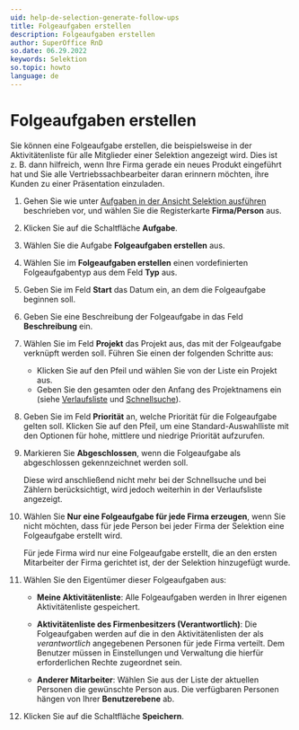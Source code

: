 ```yaml
---
uid: help-de-selection-generate-follow-ups
title: Folgeaufgaben erstellen
description: Folgeaufgaben erstellen
author: SuperOffice RnD
so.date: 06.29.2022
keywords: Selektion
so.topic: howto
language: de
---
```


# Folgeaufgaben erstellen

Sie können eine Folgeaufgabe erstellen, die beispielsweise in der Aktivitätenliste für alle Mitglieder einer Selektion angezeigt wird. Dies ist z. B. dann hilfreich, wenn Ihre Firma gerade ein neues Produkt eingeführt hat und Sie alle Vertriebssachbearbeiter daran erinnern möchten, ihre Kunden zu einer Präsentation einzuladen.

1. Gehen Sie wie unter [Aufgaben in der Ansicht Selektion ausführen][1] beschrieben vor, und wählen Sie die Registerkarte **Firma/Person** aus.

2. Klicken Sie auf die Schaltfläche **Aufgabe**.

3. Wählen Sie die Aufgabe **Folgeaufgaben erstellen** aus.

4. Wählen Sie im **Folgeaufgaben erstellen** einen vordefinierten Folgeaufgabentyp aus dem Feld **Typ** aus.

5. Geben Sie im Feld **Start** das Datum ein, an dem die Folgeaufgabe beginnen soll.

6. Geben Sie eine Beschreibung der Folgeaufgabe in das Feld **Beschreibung** ein.

7. Wählen Sie im Feld **Projekt** das Projekt aus, das mit der Folgeaufgabe verknüpft werden soll. Führen Sie einen der folgenden Schritte aus:

    * Klicken Sie auf den Pfeil und wählen Sie von der Liste ein Projekt aus.
    * Geben Sie den gesamten oder den Anfang des Projektnamens ein (siehe [Verlaufsliste][2] und [Schnellsuche][3]).

8. Geben Sie im Feld **Priorität** an, welche Priorität für die Folgeaufgabe gelten soll. Klicken Sie auf den Pfeil, um eine Standard-Auswahlliste mit den Optionen für hohe, mittlere und niedrige Priorität aufzurufen.

9. Markieren Sie **Abgeschlossen**, wenn die Folgeaufgabe als abgeschlossen gekennzeichnet werden soll.

    Diese wird anschließend nicht mehr bei der Schnellsuche und bei Zählern berücksichtigt, wird jedoch weiterhin in der Verlaufsliste angezeigt.

10. Wählen Sie **Nur eine Folgeaufgabe für jede Firma erzeugen**, wenn Sie nicht möchten, dass für jede Person bei jeder Firma der Selektion eine Folgeaufgabe erstellt wird.

    Für jede Firma wird nur eine Folgeaufgabe erstellt, die an den ersten Mitarbeiter der Firma gerichtet ist, der der Selektion hinzugefügt wurde.

11. Wählen Sie den Eigentümer dieser Folgeaufgaben aus:

    * **Meine Aktivitätenliste**: Alle Folgeaufgaben werden in Ihrer eigenen Aktivitätenliste gespeichert.

    * **Aktivitätenliste des Firmenbesitzers (Verantwortlich)**: Die Folgeaufgaben werden auf die in den Aktivitätenlisten der als *verantwortlich* angegebenen Personen für jede Firma verteilt.
        Dem Benutzer müssen in Einstellungen und Verwaltung die hierfür erforderlichen Rechte zugeordnet sein.

    * **Anderer Mitarbeiter**: Wählen Sie aus der Liste der aktuellen Personen die gewünschte Person aus.
        Die verfügbaren Personen hängen von Ihrer **Benutzerebene** ab.

12. Klicken Sie auf die Schaltfläche **Speichern**.

<!-- Referenced links -->
[1]: index.md
[2]: ../../../learn/using-history-list.md
[3]: ../../../learn/using-fastsearcher.md

<!-- Referenced images -->
